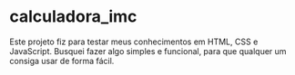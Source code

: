 # calculadora_imc

Este projeto fiz para testar meus conhecimentos em HTML, CSS e JavaScript. 
Busquei fazer algo simples e funcional, para que qualquer um consiga usar de forma fácil.
